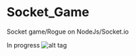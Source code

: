 # Socket_Game
Socket game/Rogue on NodeJs/Socket.io

In progress
![alt tag](https://i.imgur.com//iDvUh.jpg)

